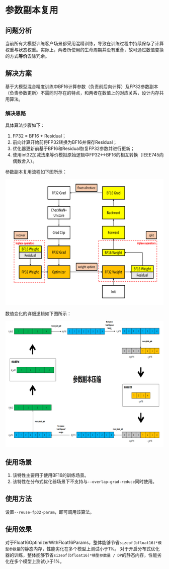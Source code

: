 # 参数副本复用

## 问题分析

当前所有大模型训练客户场景都采用混精训练，导致在训练过程中持续保存了计算权重与状态权重。实际上，两者所使用的生命周期并没有重叠，故可通过数值变换的方式**等价**去除冗余。


## 解决方案

基于大模型混合精度训练中BF16计算参数（负责前后向计算）及FP32参数副本（负责参数更新）不需同时存在的特点，和两者在数值上的对应关系，设计内存共用算法。



### 解决思路

具体算法步骤如下：
1. FP32 = BF16 + Residual；
2. 前向计算开始前将FP32转换为BF16并保存Residual；
3. 优化器更新前基于BF16和Residual恢复FP32参数并进行更新；
4. 使用int32加减法来等价模拟原始逻辑中FP32<->BF16的相互转换（IEEE745向偶数舍入）。



参数副本复用流程如下图所示：
<p align="center"> <img src="../../sources/images/reuse_fp32_param_a.png" height="400px" width="600px"></p>

数值变化的详细逻辑如下图所示：
<p align="center"> <img src="../../sources/images/reuse_fp32_param_b.png" height="400px" width="750px"></p>

## 使用场景

1. 该特性主要用于使用BF16的训练场景。
2. 该特性在分布式优化器场景下不支持与`--overlap-grad-reduce`同时使用。

## 使用方法

设置`--reuse-fp32-param`，即可调用该算法。

## 使用效果

对于Float16OptimizerWithFloat16Params，整体能够节省`sizeof(bfloat16)*模型参数量`的静态内存，性能劣化在多个模型上测试小于1%。
对于开启分布式优化器的训练，整体能够节省`sizeof(bfloat16)*模型参数量 / DP`的静态内存，性能劣化在多个模型上测试小于1%。
